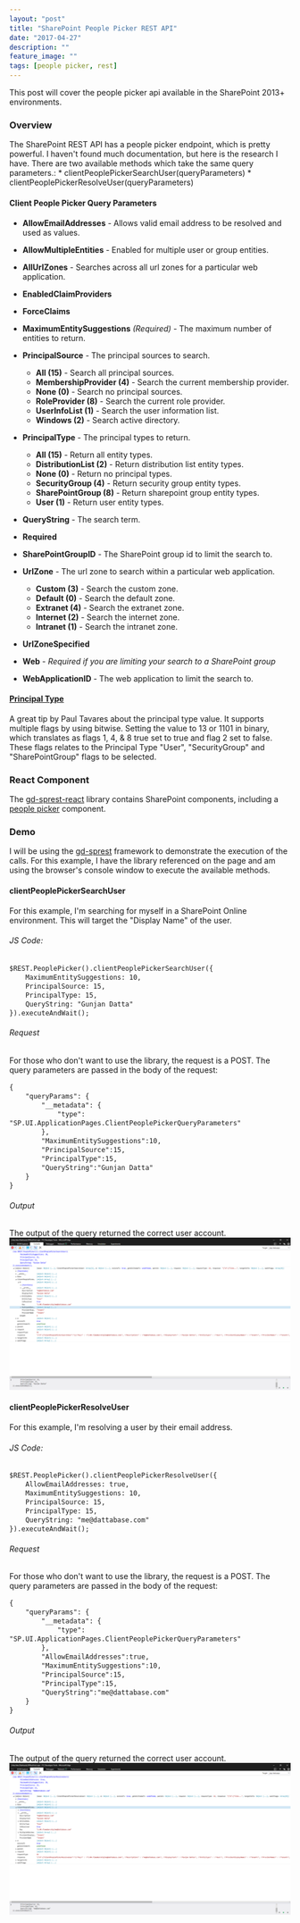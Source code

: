 ```yaml
---
layout: "post"
title: "SharePoint People Picker REST API"
date: "2017-04-27"
description: ""
feature_image: ""
tags: [people picker, rest]
---
```


This post will cover the people picker api available in the SharePoint 2013+ environments.

<!--more-->

### Overview

The SharePoint REST API has a people picker endpoint, which is pretty powerful. I haven't found much documentation, but here is the research I have. There are two available methods which take the same query parameters.: \* clientPeoplePickerSearchUser(queryParameters) \* clientPeoplePickerResolveUser(queryParameters)

#### Client People Picker Query Parameters

- **AllowEmailAddresses** - Allows valid email address to be resolved and used as values.
- **AllowMultipleEntities** - Enabled for multiple user or group entities.
- **AllUrlZones** - Searches across all url zones for a particular web application.
- **EnabledClaimProviders**
- **ForceClaims**
- **MaximumEntitySuggestions** _(Required)_ - The maximum number of entities to return.
- **PrincipalSource** - The principal sources to search.
    
    - **All (15)** - Search all principal sources.
    - **MembershipProvider (4)** - Search the current membership provider.
    - **None (0)** - Search no principal sources.
    - **RoleProvider (8)** - Search the current role provider.
    - **UserInfoList (1)** - Search the user information list.
    - **Windows (2)** - Search active directory.
- **PrincipalType** - The principal types to return.
    
    - **All (15)** - Return all entity types.
    - **DistributionList (2)** - Return distribution list entity types.
    - **None (0)** - Return no principal types.
    - **SecurityGroup (4)** - Return security group entity types.
    - **SharePointGroup (8)** - Return sharepoint group entity types.
    - **User (1)** - Return user entity types.
- **QueryString** - The search term.
- **Required**
- **SharePointGroupID** - The SharePoint group id to limit the search to.
- **UrlZone** - The url zone to search within a particular web application.
    
    - **Custom (3)** - Search the custom zone.
    - **Default (0)** - Search the default zone.
    - **Extranet (4)** - Search the extranet zone.
    - **Internet (2)** - Search the internet zone.
    - **Intranet (1)** - Search the intranet zone.
- **UrlZoneSpecified**
- **Web** - _Required if you are limiting your search to a SharePoint group_
- **WebApplicationID** - The web application to limit the search to.

#### [Principal Type](https://msdn.microsoft.com/en-us/library/microsoft.sharepoint.client.utilities.principaltype.aspx?f=255&MSPPError=-2147217396)

A great tip by Paul Tavares about the principal type value. It supports multiple flags by using bitwise. Setting the value to 13 or 1101 in binary, which translates as flags 1, 4, & 8 true set to true and flag 2 set to false. These flags relates to the Principal Type "User", "SecurityGroup" and "SharePointGroup" flags to be selected.

### React Component

The [gd-sprest-react](https://github.com/gunjandatta/sprest/wiki/React) library contains SharePoint components, including a [people picker](https://github.com/gunjandatta/sprest/wiki/React-People-Picker) component.

### Demo

I will be using the [gd-sprest](https://gunjandatta.github.io/sprest) framework to demonstrate the execution of the calls. For this example, I have the library referenced on the page and am using the browser's console window to execute the available methods.

#### clientPeoplePickerSearchUser

For this example, I'm searching for myself in a SharePoint Online environment. This will target the "Display Name" of the user.

###### JS Code:

```
$REST.PeoplePicker().clientPeoplePickerSearchUser({
    MaximumEntitySuggestions: 10,
    PrincipalSource: 15,
    PrincipalType: 15,
    QueryString: "Gunjan Datta"
}).executeAndWait();

```

###### Request

For those who don't want to use the library, the request is a POST. The query parameters are passed in the body of the request:

```
{
    "queryParams": {
        "__metadata": {
            "type": "SP.UI.ApplicationPages.ClientPeoplePickerQueryParameters"
        },
        "MaximumEntitySuggestions":10,
        "PrincipalSource":15,
        "PrincipalType":15,
        "QueryString":"Gunjan Datta"
    }
}

```

###### Output

The output of the query returned the correct user account. ![Search User](images/PeoplePickerAPI/searchUser.png)

#### clientPeoplePickerResolveUser

For this example, I'm resolving a user by their email address.

###### JS Code:

```
$REST.PeoplePicker().clientPeoplePickerResolveUser({
    AllowEmailAddresses: true,
    MaximumEntitySuggestions: 10,
    PrincipalSource: 15,
    PrincipalType: 15,
    QueryString: "me@dattabase.com"
}).executeAndWait();

```

###### Request

For those who don't want to use the library, the request is a POST. The query parameters are passed in the body of the request:

```
{
    "queryParams": {
        "__metadata": {
            "type": "SP.UI.ApplicationPages.ClientPeoplePickerQueryParameters"
        },
        "AllowEmailAddresses":true,
        "MaximumEntitySuggestions":10,
        "PrincipalSource":15,
        "PrincipalType":15,
        "QueryString":"me@dattabase.com"
    }
}

```

###### Output

The output of the query returned the correct user account. ![Resolve User](images/PeoplePickerAPI/resolveUser.png)

